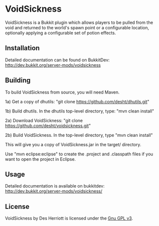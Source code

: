 # VoidSickness

VoidSickness is a Bukkit plugin which allows players to be pulled from the void and returned to the world's spawn point
or a configurable location, optionally applying a configurable set of potion effects.

## Installation

Detailed documentation can be found on BukkitDev: http://dev.bukkit.org/server-mods/voidsickness

## Building

To build VoidSickness from source, you will need Maven.

1a) Get a copy of dhutils: "git clone https://github.com/desht/dhutils.git"

1b) Build dhutils.  In the dhutils top-level directory, type: "mvn clean install"

2a) Download VoidSickness: "git clone https://github.com/desht/voidsickness.git"

2b) Build VoidSickness.  In the top-level directory, type "mvn clean install"

This will give you a copy of VoidSickness.jar in the target/ directory.

Use "mvn eclipse:eclipse" to create the .project and .classpath files if you want to open the project in Eclipse.

## Usage

Detailed documentation is available on bukkitdev: http://dev.bukkit.org/server-mods/voidsickness/

## License

VoidSickness by Des Herriott is licensed under the [Gnu GPL v3](http://www.gnu.org/licenses/gpl-3.0.html). 

